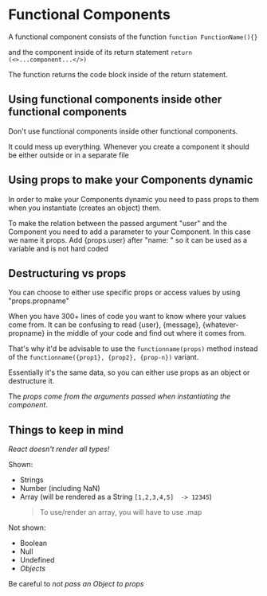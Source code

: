 # Functional Components

A functional component consists of the function
`function FunctionName(){}`

and the component inside of its return statement
`return (<>...component...</>)`

The function returns the code block inside of the return statement.

## Using functional components inside other functional components

Don't use functional components inside other functional components.

It could mess up everything.
Whenever you create a component it should be either outside or in a separate file

## Using props to make your Components dynamic

In order to make your Components dynamic you need to pass props to them when you instantiate (creates an object) them.

To make the relation between the passed argument "user" and the Component you need to add a parameter to your Component.
In this case we name it props.
Add {props.user} after "name: " so it can be used as a variable and is not hard coded

## Destructuring vs props

You can choose to either use specific props or access values by using "props.propname"

When you have 300+ lines of code you want to know where your values come from.
It can be confusing to read {user}, {message}, {whatever-propname} in the middle of your code and find out where it comes from.

That's why it'd be advisable to use the `functionname(props)` method instead of the `functionname({prop1}, {prop2}, {prop-n})` variant.

Essentially it's the same data, so you can either use props as an object or destructure it.

The _props come from the arguments passed when instantiating the component_.

## Things to keep in mind

_React doesn't render all types!_

Shown:

- Strings
- Number (including NaN)
- Array (will be rendered as a String `[1,2,3,4,5]  -> 12345`)
  > To use/render an array, you will have to use .map

Not shown:

- Boolean
- Null
- Undefined
- _Objects_

Be careful to _not pass an Object to props_
